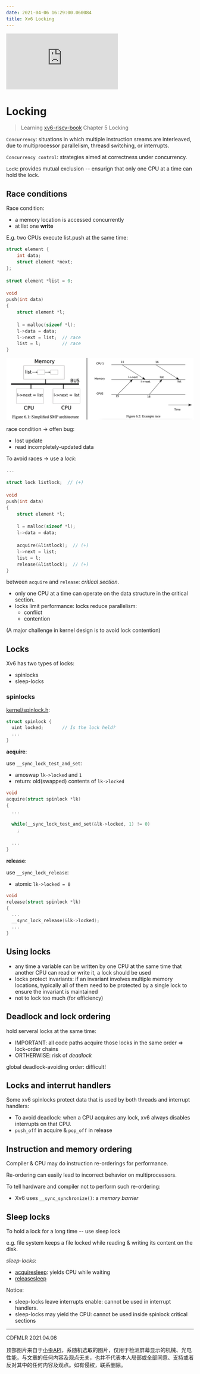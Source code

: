 ```yaml
---
date: 2021-04-06 16:29:00.060084
title: Xv6 Locking
---
```


![Meaning Unknown's Head Image](https://api.ixiaowai.cn/api/api.php)

# Locking

> Learning [xv6-riscv-book](https://github.com/mit-pdos/xv6-riscv-book) Chapter 5 Locking

`Concurrency`: situations in which multiple instruction sreams are interleaved, due to multiprocessor parallelism, threasd switching, or interrupts.

`Concurrency control`: strategies aimed at correctness under concurrency.

`Lock`: provides mutual exclusion -- ensurign that only one CPU at a time can hold the lock.

## Race conditions

Race condition: 

- a memory location is accessed concurrently
- at list one **write**

E.g. two CPUs execute list.push at the same time:

```c
struct element {
    int data;
    struct element *next;
};

struct element *list = 0;

void
push(int data) 
{
    struct element *l;
    
    l = malloc(sizeof *l);
    l->data = data;
    l->next = list;  // race
    list = l;        // race
}
```



![race](Xv6-Locking/race.JPEG)

 race condition -> offen bug:

- lost update
- read incompletely-updated data

To avoid races -> use a *lock*:

```c
...

struct lock listlock;  // (+)

void
push(int data) 
{
    struct element *l;
    
    l = malloc(sizeof *l);
    l->data = data;
    
    acquire(&listlock);  // (+)
    l->next = list;
    list = l;
    release(&listlock);  // (+)
}
```

between `acquire` and `release`: *critical section*.

- only one CPU at a time can operate on the data structure in the critical section.
- locks limit performance: locks reduce parallelism:
  - conflict
  - contention

(A major challenge in kernel design is to avoid lock contention)

## Locks

Xv6 has two types of locks:

- spinlocks
- sleep-locks

### spinlocks

[kernel/spinlock.h](https://github.com/mit-pdos/xv6-riscv/blob/riscv//kernel/spinlock.h):

```c
struct spinlock {
  uint locked;       // Is the lock held?
  ...
}
```

**acquire**: 

use `__sync_lock_test_and_set`:

- amoswap `lk->locked` and `1`
- return: old(swapped) contents of `lk->locked`

```c
void
acquire(struct spinlock *lk)
{   
  ...

  while(__sync_lock_test_and_set(&lk->locked, 1) != 0)
    ;

  ...
}
```

**release**:

use `__sync_lock_release`:

- atomic `lk->locked = 0`

```c
void
release(struct spinlock *lk)
{
  ...
  __sync_lock_release(&lk->locked);
  ...
}
```

## Using locks

- any time a variable can be written by one CPU at the same time that another CPU can read or write it, a lock should be used
- locks protect invariants: if an invariant involves multiple memory locations, typically all of them need to be protected by a single lock to ensure the invariant is maintained
- not to lock too much (for efficiency)

## Deadlock and lock ordering

hold serveral locks at the same time:

- IMPORTANT: all code paths acquire those locks in the same order => lock-order chains
- ORTHERWISE: risk of *deadlock*

global deadlock-avoiding order: difficult!

## Locks and interrut handlers

Some xv6 spinlocks protect data that is used by both threads and interrupt handlers:

- To avoid deadlock: when a CPU acquires any lock, xv6 always disables interrupts on that CPU.
- `push_off` in acquire & `pop_off` in release

## Instruction and memory ordering

Compiler & CPU may do instruction re-orderings for performance.

Re-ordering can easily lead to incorrect behavior on multiprocessors. 

To tell hardware and compiler not to perform such re-ordering: 

- Xv6 uses `__sync_synchronize()`: a *memory barrier* 

## Sleep locks

To hold a lock for a long time -- use sleep lock

e.g. file system keeps a file locked while reading & writing its content on the disk.

*sleep-locks*:

- [acquiresleep](https://github.com/mit-pdos/xv6-riscv/blob/riscv//kernel/sleeplock.c#L22): yields CPU while waiting
- [releasesleep](https://github.com/mit-pdos/xv6-riscv/blob/riscv//kernel/sleeplock.c#L34)

Notice:

- sleep-locks leave interrupts enable: cannot be used in interrupt handlers.
- sleep-locks may yield the CPU: cannot be used inside spinlock critical sections

---

CDFMLR 2021.04.08

顶部图片来自于[小歪API](https://api.ixiaowai.cn)，系随机选取的图片，仅用于检测屏幕显示的机械、光电性能，与文章的任何内容及观点无关，也并不代表本人局部或全部同意、支持或者反对其中的任何内容及观点。如有侵权，联系删除。